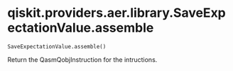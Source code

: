 # qiskit.providers.aer.library.SaveExpectationValue.assemble

`SaveExpectationValue.assemble()`

Return the QasmQobjInstruction for the intructions.
